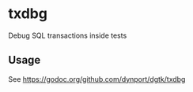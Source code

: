 # txdbg

Debug SQL transactions inside tests

## Usage

See https://godoc.org/github.com/dynport/dgtk/txdbg
